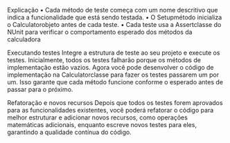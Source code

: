 Explicação
•	Cada método de teste começa com um nome descritivo que indica a funcionalidade que está sendo testada.
•	O Setupmétodo inicializa o Calculatorobjeto antes de cada teste.
•	Cada teste usa a Assertclasse do NUnit para verificar o comportamento esperado dos métodos da calculadora

Executando testes
Integre a estrutura de teste ao seu projeto e execute os testes. Inicialmente, todos os testes falharão porque os métodos de implementação estão vazios. Agora você pode desenvolver o código de implementação na Calculatorclasse para fazer os testes passarem um por um. Isso garante que cada método funcione conforme o esperado antes de passar para o próximo.

Refatoração e novos recursos
Depois que todos os testes forem aprovados para as funcionalidades existentes, você poderá refatorar o código para melhor estruturar e adicionar novos recursos, como operações matemáticas adicionais, enquanto escreve novos testes para eles, garantindo a qualidade contínua do código.

